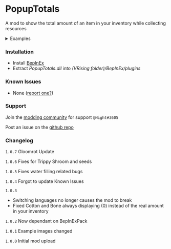 # PopupTotals
A mod to show the total amount of an item in your inventory while collecting resources

<details>
<summary>Examples</summary>
<br>
<img src="https://i.imgur.com/Tbv3wft.jpg" alt="example 1">
<img src="https://i.imgur.com/3BN62ER.jpg" alt="example 2">
</details>


### Installation
- Install [BepInEx](https://github.com/decaprime/VRising-Modding/releases/tag/1.668.4)
- Extract _PopupTotals.dll_ into _(VRising folder)/BepInEx/plugins_

### Known Issues
- None ([report one?](https://github.com/matt-harp/PopupTotals)) 

### Support
Join the [modding community](https://discord.gg/CWzkHvekg3) for support `@Night#3605`

Post an issue on the [github repo](https://github.com/matt-harp/PopupTotals) 

### Changelog

`1.0.7` Gloomrot Update

`1.0.6` Fixes for Trippy Shroom and seeds

`1.0.5` Fixes water filling related bugs

`1.0.4` Forgot to update Known Issues

`1.0.3` 
* Switching languages no longer causes the mod to break
* Fixed Cotton and Bone always displaying (0) instead of the real amount in your inventory

`1.0.2` Now dependant on BepInExPack

`1.0.1` Example images changed

`1.0.0` Initial mod upload
